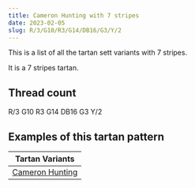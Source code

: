 ```yaml
---
title: Cameron Hunting with 7 stripes
date: 2023-02-05
slug: R/3/G10/R3/G14/DB16/G3/Y/2
---
```

This is a list of all the tartan sett variants with 7 stripes.

It is a 7 stripes tartan.


## Thread count
R/3 G10 R3 G14 DB16 G3 Y/2

## Examples of this tartan pattern

| Tartan Variants |
|---------------|
| [Cameron Hunting](/variants/r/3/g10/r3/g14/db16/g3/y/2-db000064-g004c00-rc80000-yffc800)||
